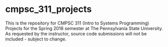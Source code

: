 # cmpsc_311_projects

This is the repository for CMPSC 311 (Intro to Systems Programming) Projects for the Spring 2018 semester at The Pennsylvania State University. As requested by the instructor, source code submissions will not be included - subject to change.
